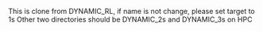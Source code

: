 This is clone from DYNAMIC_RL, if name is not change, please set target to 1s
Other two directories should be DYNAMIC_2s and DYNAMIC_3s on HPC
